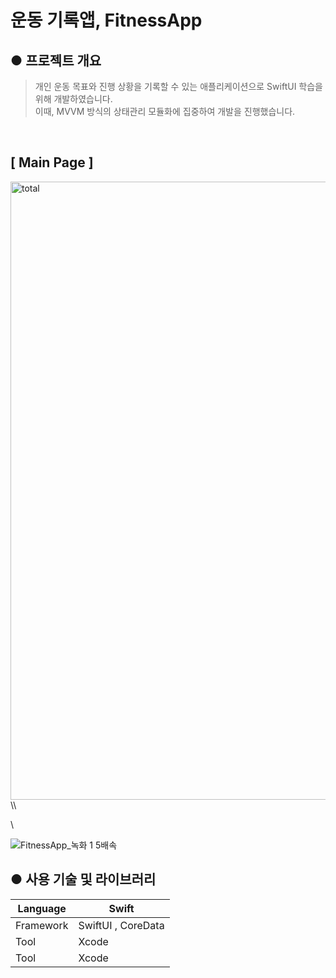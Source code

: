 # 운동 기록앱,  FitnessApp

## ● 프로젝트 개요
 > 개인 운동 목표와 진행 상황을 기록할 수 있는 애플리케이션으로 SwiftUI 학습을 위해 개발하였습니다. <br> 이때, MVVM 방식의 상태관리 모듈화에 집중하여 개발을 진행했습니다.

<br>

## [ Main Page ]

<img width="989" alt="total" src="https://user-images.githubusercontent.com/63043043/209429992-5306ea27-9a08-4312-94e1-82e51961cbcb.png">
\\<!--  트리 구조 만들기 -->

\\<!--https://velog.io/@_uchanlee/%EB%84%A4-%EB%A7%8C%EB%93%A4%EC%96%B4-%EB%93%9C%EB%A0%B8%EC%8A%B5%EB%8B%88%EB%8B%A4-->


![FitnessApp_녹화 1 5배속](https://user-images.githubusercontent.com/63043043/209432630-5b946f9b-7199-4fad-9b77-307632de0c04.gif)


## ● 사용 기술 및 라이브러리
|Language|Swift|
|------|---|
|Framework|SwiftUI , CoreData|
|Tool|Xcode|
|Tool|Xcode|
